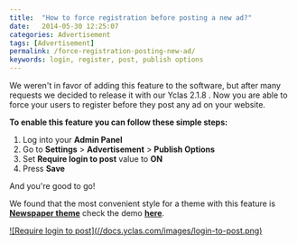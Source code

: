 ```yaml
---
title:  "How to force registration before posting a new ad?"
date:   2014-05-30 12:25:07
categories: Advertisement
tags: [Advertisement]
permalink: /force-registration-posting-new-ad/
keywords: login, register, post, publish options
---
```

We weren't in favor of adding this feature to the software, but after many requests we decided to release it with our Yclas 2.1.8 . Now you are able to force your users to register before they post any ad on your website. 

**To enable this feature you can follow these simple steps:** 

1. Log into your **Admin Panel** 
2. Go to **Settings** > **Advertisement** > **Publish Options** 
3. Set **Require login to post** value to **ON** 
4. Press **Save** 

And you're good to go! 

We found that the most convenient style for a theme with this feature is **[Newspaper theme](https://selfhosted.yclas.com/themes/newspaper.html)** check the demo **[here](https://selfhosted.yclas.com/themes/demo/newspaper.html)**. 

<a href="//docs.yclas.com/images/login-to-post.png" class="thumbnail gallery-item" data-gallery>
![Require login to post](//docs.yclas.com/images/login-to-post.png)
</a>

